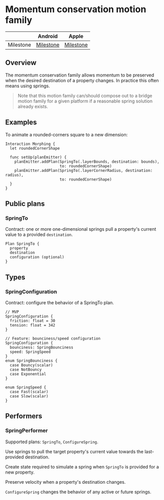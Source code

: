 # Momentum conservation motion family

|  | Android | Apple |
| --- | --- | --- |
| Milestone | [Milestone](https://github.com/material-motion/material-motion-family-rebound-android/milestone/1) | [Milestone](https://github.com/material-motion/material-motion-family-pop-swift/milestone/1) |

## Overview

The momentum conservation family allows momentum to be preserved when the desired destination of a property changes. In practice this often means using springs.

> Note that this motion family can/should compose out to a bridge motion family for a given platform if a reasonable spring solution already exists.

## Examples

To animate a rounded-corners square to a new dimension:

    Interaction Morphing {
      let roundedCornerShape
      
      func setUp(planEmitter) {
        planEmitter.addPlan(SpringTo(.layerBounds, destination: bounds),
                            to: roundedCornerShape)
        planEmitter.addPlan(SpringTo(.layerCornerRadius, destination: radius),
                            to: roundedCornerShape)
      }
    }

## Public plans

### SpringTo

Contract: one or more one-dimensional springs pull a property's current value to a provided `destination`.

    Plan SpringTo {
      property
      destination
      configuration (optional)
    }

## Types

### SpringConfiguration

Contract: configure the behavior of a SpringTo plan.

    // MVP
    SpringConfiguration {
      friction: float = 30
      tension: float = 342
    }
    
    // Feature: bounciness/speed configuration
    SpringConfiguration {
      bounciness: SpringBounciness
      speed: SpringSpeed
    }
    enum SpringBounciness {
      case Bouncy(scalar)
      case NotBouncy
      case Exponential
    }

    enum SpringSpeed {
      case Fast(scalar)
      case Slow(scalar)
    }

## Performers

### SpringPerformer

Supported plans: `SpringTo`, `ConfigureSpring`.

Use springs to pull the target property's current value towards the last-provided destination.

Create state required to simulate a spring when `SpringTo` is provided for a new property.

Preserve velocity when a property's destination changes.

`ConfigureSpring` changes the behavior of any active or future springs.
